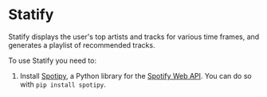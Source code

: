 # Statify
Statify displays the user's top artists and tracks for various time frames, and generates a playlist of recommended tracks.

To use Statify you need to:
1. Install <a href="http://spotipy.readthedocs.io/en/latest/">Spotipy</a>, a Python library for the <a href="https://developer.spotify.com/documentation/web-api/">Spotify Web API</a>. You can do so with <code>pip install spotipy</code>.
